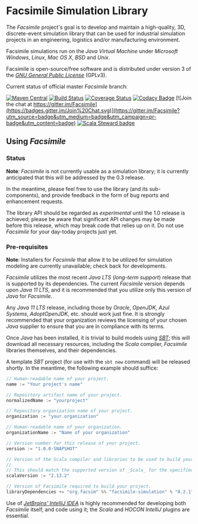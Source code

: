 # Facsimile Simulation Library

The _Facsimile_ project's goal is to develop and maintain a high-quality, 3D, discrete-event simulation library that can
be used for industrial simulation projects in an engineering, logistics and/or manufacturing environment.

Facsimile simulations run on the _Java Virtual Machine_ under _Microsoft Windows_, _Linux_, _Mac OS X_, _BSD_ and
_Unix_.

Facsimile is open-source/free software and is distributed under version 3 of the
_[GNU General Public License](http://www.gnu.org/licenses/lgpl-3.0-standalone.html)_ (GPLv3).

Current status of official master _Facsimile_ branch:

[![Maven Central](https://maven-badges.herokuapp.com/maven-central/org.facsim/facsimile-simulation_2.12/badge.svg)](https://maven-badges.herokuapp.com/maven-central/org.facsim/facsimile-simulation_2.12)
[![Build Status](https://travis-ci.org/Facsimile/facsimile.svg?branch=master)](https://travis-ci.org/Facsimile/facsimile)
[![Coverage Status](https://coveralls.io/repos/github/Facsimile/facsimile/badge.svg?branch=master)](https://coveralls.io/github/Facsimile/facsimile?branch=master)
[![Codacy Badge](https://api.codacy.com/project/badge/Grade/07018e3a4450402c918f98804ebdfd0b)](https://www.codacy.com/app/MichaelJAllen/Facsimile?utm_source=github.com&amp;utm_medium=referral&amp;utm_content=Facsimile/facsimile&amp;utm_campaign=Badge_Grade)
[![Join the chat at https://gitter.im/Facsimile](https://badges.gitter.im/Join%20Chat.svg)](https://gitter.im/Facsimile?utm_source=badge&utm_medium=badge&utm_campaign=pr-badge&utm_content=badge)
[![Scala Steward badge](https://img.shields.io/badge/Scala_Steward-helping-brightgreen.svg?style=flat&logo=data:image/png;base64,iVBORw0KGgoAAAANSUhEUgAAAA4AAAAQCAMAAAARSr4IAAAAVFBMVEUAAACHjojlOy5NWlrKzcYRKjGFjIbp293YycuLa3pYY2LSqql4f3pCUFTgSjNodYRmcXUsPD/NTTbjRS+2jomhgnzNc223cGvZS0HaSD0XLjbaSjElhIr+AAAAAXRSTlMAQObYZgAAAHlJREFUCNdNyosOwyAIhWHAQS1Vt7a77/3fcxxdmv0xwmckutAR1nkm4ggbyEcg/wWmlGLDAA3oL50xi6fk5ffZ3E2E3QfZDCcCN2YtbEWZt+Drc6u6rlqv7Uk0LdKqqr5rk2UCRXOk0vmQKGfc94nOJyQjouF9H/wCc9gECEYfONoAAAAASUVORK5CYII=)](https://scala-steward.org)

## Using _Facsimile_

### Status

__Note__: _Facsimile_ is not currently usable as a simulation library; it is currently anticipated that this will be
addressed by the 0.3 release.

In the meantime, please feel free to use the library (and its sub-components), and provide feedback in the form of bug
reports and enhancement requests.

The library API should be regarded as _experimental_ until the 1.0 release is achieved; please be aware that significant
API changes may be made before this release, which may break code that relies up on it. Do not use _Facsimile_ for your
day-today projects just yet.

### Pre-requisites

__Note__: Installers for _Facsimile_ that allow it to be utilized for simulation modeling are currently unavailable;
 check back for developments.

_Facsimile_ utilizes the most recent _Java LTS_ (_long-term support_) release that is supported by its dependencies. The
current _Facsimile_ version depends upon _Java 11 LTS_, and it is recommended that you utilize only this version of
_Java_ for _Facsimile_.

Any _Java 11 LTS_ release, including those by _Oracle_, _OpenJDK_, _Azul Systems_, _AdoptOpenJDK_, etc. should work just
fine. It is strongly recommended that your organization reviews the licensing of your chosen _Java_ supplier to ensure
that you are in compliance with its terms.

Once _Java_ has been installed, it is trivial to build models using _[SBT](https://scala-sbt.org)_; this will download
all necessary resources, including the _Scala_ compiler, _Facsimile_ libraries themselves, and their dependencies.

A template _SBT_ project (for use with the `sbt new` command) will be released shortly. In the meantime, the following
example should suffice:

```sbt
// Human-readable name of your project.
name := "Your project's name"

// Repository artifact name of your project.
normalizedName := "yourproject"

// Repository organization name of your project.
organization := "your.organization"

// Human-readable name of your organization.
organizationName := "Name of your organization"

// Version number for this release of your project.
version := "1.0.0-SNAPSHOT"

// Version of the Scala compiler and libraries to be used to build your project.
//
// This should match the supported version of _Scala_ for the specified release.
scalaVersion := "2.13.2"

// Version of Facsimile required to build your project.
libraryDependencies += "org.facsim" %% "facsimile-simulation" % "0.2.1"
```

Use of _[JetBrains' IntelliJ IDEA](https://www.jetbrains.com/idea/)_ is highly recommended for developing both
_Facsimile_ itself, and code using it; the _Scala_ and _HOCON IntelliJ_ plugins are essential.